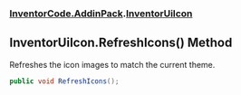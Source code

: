 ### [InventorCode.AddinPack](InventorCode.AddinPack.md 'InventorCode.AddinPack').[InventorUiIcon](InventorCode.AddinPack.InventorUiIcon.md 'InventorCode.AddinPack.InventorUiIcon')

## InventorUiIcon.RefreshIcons() Method

Refreshes the icon images to match the current theme.

```csharp
public void RefreshIcons();
```